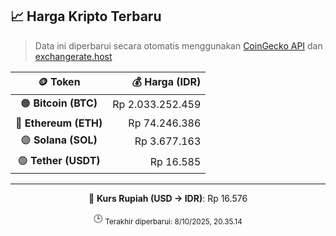 

<!-- HARGA_KRIPTO -->
## 📈 Harga Kripto Terbaru

> Data ini diperbarui secara otomatis menggunakan [CoinGecko API](https://www.coingecko.com/) dan [exchangerate.host](https://exchangerate.host/)

<div align="center">

| 🪙 Token | 💰 Harga (IDR) |
|:------:|---------------:|
| 🟠 **Bitcoin (BTC)**   | Rp 2.033.252.459 |
| 🔵 **Ethereum (ETH)**  | Rp 74.246.386 |
| 🟣 **Solana (SOL)**    | Rp 3.677.163 |
| 🟢 **Tether (USDT)**   | Rp 16.585 |

---

💱 **Kurs Rupiah (USD → IDR)**: Rp 16.576

🕒 <sub>Terakhir diperbarui: 8/10/2025, 20.35.14</sub>

</div>
<!-- /HARGA_KRIPTO -->